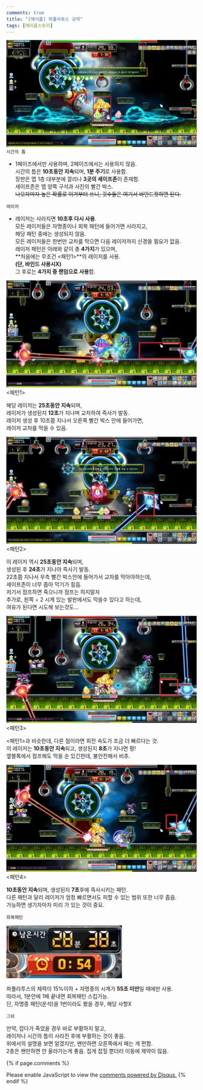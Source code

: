 ```yaml
---
comments: true
title: "[메이플] 파풀라투스 공략"
tags: [메이플스토리]
---
```


![Maple](/assets/image/Maple/maple15.jfif)  
`시간의 틈`

- 1페이즈에서만 사용하며, 2페이즈에서는 사용하지 않음.  
시간의 틈은 **10초동안 지속**되며, **1분 주기**로 사용함.  
장판은 맵 1층 대부분에 깔리나 **3곳의 세이프존**이 존재함.  
세이프존은 맵 양쪽 구석과 사진의 빨간 박스.  
~~나오자마자 높은 확률로 이거부터 쓰니, 굇수들은 여기서 바인드컷하면 된다.~~

`레이저`

- 레이저는 사라지면 **10초후 다시 사용**.  
모든 레이저들은 자명종이나 회복 패턴에 들어가면 사라지고,  
해당 패턴 중에는 생성되지 않음.  
모든 레이저들은 한번만 교차를 막으면 다음 레이저까지 신경쓸 필요가 없음.  
레이저 패턴은 아래와 같이 총 **4가지**가 있으며,  
**처음에는 무조건 <패턴1>**의 레이저를 사용.  
**(단, 바인드 사용시X)**  
그 후로는 **4가지 중 랜덤으로 사용**함.

![Maple](/assets/image/Maple/maple16.jfif)  
<패턴1>

해당 레이저는 **25초동안 지속**되며,  
레이저가 생성된지 **12초**가 지나며 교차하여 즉사가 발동.  
레이저 생성 후 10초쯤 지나서 오른쪽 빨간 박스 안에 들어가면,  
레이저 교차를 막을 수 있음.

![Maple](/assets/image/Maple/maple17.jfif)  
<패턴2>

이 레이저 역시 **25초동안 지속**되며,  
생성된 후 **24초**가 지나야 즉사기 발동.  
22초쯤 지나서 우측 빨간 박스안에 들어가서 교차를 막아야하는데,  
세이프존이 너무 좁아 막기가 힘듬.  
저기서 점프하면 죽으니까 점프는 하지말자  
추가로, 왼쪽 ÷ 2 시계 있는 발판에서도 막을수 있다고 하는데,  
여유가 된다면 시도해 보는것도...

![Maple](/assets/image/Maple/maple18.jfif)  
<패턴3>

<패턴1>과 비슷한데, 다른 점이라면 회전 속도가 조금 더 빠르다는 것.  
이 레이저는 **10초동안 지속**되고, 생성된지 **8초**가 지나면 펑!  
옆블록에서 점프해도 막을 순 있긴한데, 불안전해서 비추.

![Maple](/assets/image/Maple/maple19.jfif)  
<패턴4>

**10초동안 지속**되며, 생성된지 **7초**후에 즉사시키는 패턴.  
다른 패턴과 달리 레이저가 엄청 빠르면서도 피할 수 있는 범위 또한 너무 좁음.  
가능하면 생기자마자 미리 가 있는 것이 중요.

`회복패턴`

![Maple](/assets/image/Maple/maple20.jfif)  

파풀라투스의 체력이 15%이하 + 자명종의 시계가 **55초 미만**일 때에만 사용.  
따라서, 1분안에 1페 끝내면 회복패턴 스킵가능.  
단, 자명종 패턴(운석)을 1번이라도 봤을 경우, 해당 사항X

`그외`

만약, 잡다가 죽었을 경우 바로 부활하지 말고,  
레이저나 시간의 틈이 사라진 후에 부활하는 것이 좋음.  
위에서의 설명을 보면 알겠지만, 왠만하면 오른쪽에서 패는 게 편함.  
2층은 왠만하면 안 올라가는게 좋음. 집게 잡힐 뿐더러 이동에 제약이 많음.

{% if page.comments %}
<div id="disqus_thread"></div>
<script>

/**
*  RECOMMENDED CONFIGURATION VARIABLES: EDIT AND UNCOMMENT THE SECTION BELOW TO INSERT DYNAMIC VALUES FROM YOUR PLATFORM OR CMS.
*  LEARN WHY DEFINING THESE VARIABLES IS IMPORTANT: https://disqus.com/admin/universalcode/#configuration-variables*/
/*
var disqus_config = function () {
this.page.url = PAGE_URL;  // Replace PAGE_URL with your page's canonical URL variable
this.page.identifier = PAGE_IDENTIFIER; // Replace PAGE_IDENTIFIER with your page's unique identifier variable
};
*/
(function() { // DON'T EDIT BELOW THIS LINE
var d = document, s = d.createElement('script');
s.src = 'https://dndl93.disqus.com/embed.js';
s.setAttribute('data-timestamp', +new Date());
(d.head || d.body).appendChild(s);
})();
</script>
<noscript>Please enable JavaScript to view the <a href="https://disqus.com/?ref_noscript">comments powered by Disqus.</a></noscript>
{% endif %}